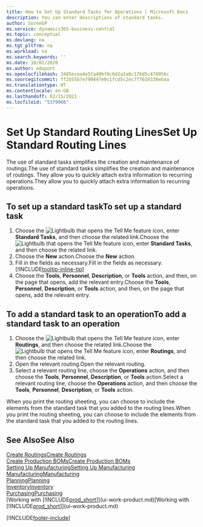 ```yaml
---
title: How to Set Up Standard Tasks for Operations | Microsoft Docs
description: You can enter descriptions of standard tasks.
author: SorenGP
ms.service: dynamics365-business-central
ms.topic: conceptual
ms.devlang: na
ms.tgt_pltfrm: na
ms.workload: na
ms.search.keywords: ''
ms.date: 10/01/2020
ms.author: edupont
ms.openlocfilehash: 3485ecea4e5fa48bf0c6d2a3a0c176d5c470956c
ms.sourcegitcommit: ff2b55b7e790447e0c1fcd5c2ec7f7610338ebaa
ms.translationtype: HT
ms.contentlocale: en-GB
ms.lasthandoff: 02/15/2021
ms.locfileid: "5379966"
---
```

# <a name="set-up-standard-routing-lines"></a><span data-ttu-id="5c9d9-103">Set Up Standard Routing Lines</span><span class="sxs-lookup"><span data-stu-id="5c9d9-103">Set Up Standard Routing Lines</span></span>

<span data-ttu-id="5c9d9-104">The use of standard tasks simplifies the creation and maintenance of routings.</span><span class="sxs-lookup"><span data-stu-id="5c9d9-104">The use of standard tasks simplifies the creation and maintenance of routings.</span></span> <span data-ttu-id="5c9d9-105">They allow you to quickly attach extra information to recurring operations.</span><span class="sxs-lookup"><span data-stu-id="5c9d9-105">They allow you to quickly attach extra information to recurring operations.</span></span>

## <a name="to-set-up-a-standard-task"></a><span data-ttu-id="5c9d9-106">To set up a standard task</span><span class="sxs-lookup"><span data-stu-id="5c9d9-106">To set up a standard task</span></span>

1. <span data-ttu-id="5c9d9-107">Choose the ![Lightbulb that opens the Tell Me feature](media/ui-search/search_small.png "Tell me what you want to do") icon, enter **Standard Tasks**, and then choose the related link.</span><span class="sxs-lookup"><span data-stu-id="5c9d9-107">Choose the ![Lightbulb that opens the Tell Me feature](media/ui-search/search_small.png "Tell me what you want to do") icon, enter **Standard Tasks**, and then choose the related link.</span></span>
2. <span data-ttu-id="5c9d9-108">Choose the **New** action.</span><span class="sxs-lookup"><span data-stu-id="5c9d9-108">Choose the **New** action.</span></span>
3. <span data-ttu-id="5c9d9-109">Fill in the fields as necessary.</span><span class="sxs-lookup"><span data-stu-id="5c9d9-109">Fill in the fields as necessary.</span></span> [!INCLUDE[tooltip-inline-tip](includes/tooltip-inline-tip_md.md)]
4. <span data-ttu-id="5c9d9-110">Choose the **Tools**, **Personnel**, **Description**, or **Tools** action, and then, on the page that opens, add the relevant entry.</span><span class="sxs-lookup"><span data-stu-id="5c9d9-110">Choose the **Tools**, **Personnel**, **Description**, or **Tools** action, and then, on the page that opens, add the relevant entry.</span></span>

## <a name="to-add-a-standard-task-to-an-operation"></a><span data-ttu-id="5c9d9-111">To add a standard task to an operation</span><span class="sxs-lookup"><span data-stu-id="5c9d9-111">To add a standard task to an operation</span></span>

1. <span data-ttu-id="5c9d9-112">Choose the ![Lightbulb that opens the Tell Me feature](media/ui-search/search_small.png "Tell me what you want to do") icon, enter **Routings**, and then choose the related link.</span><span class="sxs-lookup"><span data-stu-id="5c9d9-112">Choose the ![Lightbulb that opens the Tell Me feature](media/ui-search/search_small.png "Tell me what you want to do") icon, enter **Routings**, and then choose the related link.</span></span>
2. <span data-ttu-id="5c9d9-113">Open the relevant routing.</span><span class="sxs-lookup"><span data-stu-id="5c9d9-113">Open the relevant routing.</span></span>
3. <span data-ttu-id="5c9d9-114">Select a relevant routing line, choose the **Operations** action, and then choose the **Tools**, **Personnel**, **Description**, or **Tools** action.</span><span class="sxs-lookup"><span data-stu-id="5c9d9-114">Select a relevant routing line, choose the **Operations** action, and then choose the **Tools**, **Personnel**, **Description**, or **Tools** action.</span></span>

<span data-ttu-id="5c9d9-115">When you print the routing sheeting, you can choose to include the elements from the standard task that you added to the routing lines.</span><span class="sxs-lookup"><span data-stu-id="5c9d9-115">When you print the routing sheeting, you can choose to include the elements from the standard task that you added to the routing lines.</span></span>

## <a name="see-also"></a><span data-ttu-id="5c9d9-116">See Also</span><span class="sxs-lookup"><span data-stu-id="5c9d9-116">See Also</span></span>

[<span data-ttu-id="5c9d9-117">Create Routings</span><span class="sxs-lookup"><span data-stu-id="5c9d9-117">Create Routings</span></span>](production-how-to-create-routings.md)  
[<span data-ttu-id="5c9d9-118">Create Production BOMs</span><span class="sxs-lookup"><span data-stu-id="5c9d9-118">Create Production BOMs</span></span>](production-how-to-create-production-boms.md)  
[<span data-ttu-id="5c9d9-119">Setting Up Manufacturing</span><span class="sxs-lookup"><span data-stu-id="5c9d9-119">Setting Up Manufacturing</span></span>](production-configure-production-processes.md)  
[<span data-ttu-id="5c9d9-120">Manufacturing</span><span class="sxs-lookup"><span data-stu-id="5c9d9-120">Manufacturing</span></span>](production-manage-manufacturing.md)  
[<span data-ttu-id="5c9d9-121">Planning</span><span class="sxs-lookup"><span data-stu-id="5c9d9-121">Planning</span></span>](production-planning.md)  
[<span data-ttu-id="5c9d9-122">Inventory</span><span class="sxs-lookup"><span data-stu-id="5c9d9-122">Inventory</span></span>](inventory-manage-inventory.md)  
[<span data-ttu-id="5c9d9-123">Purchasing</span><span class="sxs-lookup"><span data-stu-id="5c9d9-123">Purchasing</span></span>](purchasing-manage-purchasing.md)  
<span data-ttu-id="5c9d9-124">[Working with [!INCLUDE[prod_short](includes/prod_short.md)]](ui-work-product.md)</span><span class="sxs-lookup"><span data-stu-id="5c9d9-124">[Working with [!INCLUDE[prod_short](includes/prod_short.md)]](ui-work-product.md)</span></span>  


[!INCLUDE[footer-include](includes/footer-banner.md)]